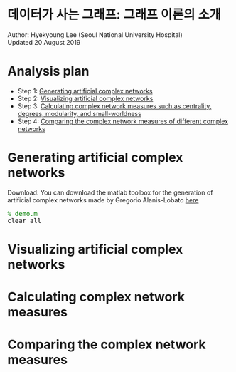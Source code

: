 # 데이터가 사는 그래프: 그래프 이론의 소개   

Author: Hyekyoung Lee (Seoul National University Hospital) <br/>
Updated 20 August 2019 <br/>

# Analysis plan 

<ul> 
  <li> Step 1: <a href="# Generating artificial complex networks">Generating artificial complex networks</a> </li> 
  <li> Step 2: <a href="# Visualizing artificial complex networks">Visualizing artificial complex networks</a> </li> 
  <li> Step 3: <a href="# Calculating complex network measures">Calculating complex network measures such as centrality, degrees, modularity, and small-worldness </a></li> 
  <li> Step 4: <a href="# Comparing the complex network measures">Comparing the complex network measures of different complex networks </a> </li> 
</ul> 
  
    

# Generating artificial complex networks 

Download: You can download the matlab toolbox for the generation of artificial complex networks 
made by Gregorio Alanis-Lobato <a href="https://se.mathworks.com/matlabcentral/fileexchange/45734-cnm">here</a>  <br/>


<tt> <span style="color:green"> % demo.m </span> </tt> <br/>
<tt> <span style="color:black"> clear all </span> </tt> <br/>

# Visualizing artificial complex networks 

# Calculating complex network measures 

# Comparing the complex network measures






  
